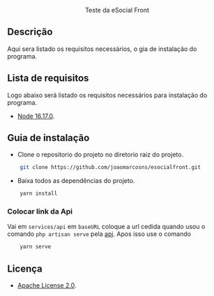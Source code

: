 <p align="center"><a href="#" target="_blank"></a>Teste da eSocial Front</p>

## Descrição

<p>Aqui sera listado os requisitos necessários, o gia de instalação do programa.</p>

## Lista de requisitos

Logo abaixo será listado os requisitos necessários para instalação do programa.

- [Node 16.17.0](https://nodejs.org/en/).

## Guia de instalação

- Clone o repositorio do projeto no diretorio raiz do projeto.

```bash
    git clone https://github.com/joaomarcosns/esocialfront.git
```

- Baixa todos as dependências do projeto.

```bash
    yarn install
```

### Colocar link da Api

Vai em `services/api` em `baseURL` coloque a url cedida quando usou o comando `php artisan serve` pela <a href="https://github.com/joaomarcosns/eSocialApi">api</a>.
Apos isso use o comando

```bash
    yarn serve
```

## Licença

- [Apache License 2.0](https://choosealicense.com/licenses/apache-2.0/).

